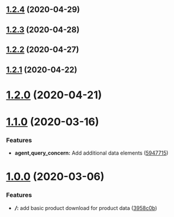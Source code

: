 ## [1.2.4](https://github.com/5-stones/huginn_acumen_product_agent/compare/v1.2.3...v1.2.4) (2020-04-29)



## [1.2.3](https://github.com/5-stones/huginn_acumen_product_agent/compare/v1.2.2...v1.2.3) (2020-04-28)



## [1.2.2](https://github.com/5-stones/huginn_acumen_product_agent/compare/v1.2.1...v1.2.2) (2020-04-27)



## [1.2.1](https://github.com/5-stones/huginn_acumen_product_agent/compare/v1.2.0...v1.2.1) (2020-04-22)



# [1.2.0](https://github.com/5-stones/huginn_acumen_product_agent/compare/v1.1.0...v1.2.0) (2020-04-21)



# [1.1.0](https://github.com/5-stones/huginn_acumen_product_agent/compare/v1.0.0...v1.1.0) (2020-03-16)


### Features

* **agent,query_concern:** Add additional data elements ([5947715](https://github.com/5-stones/huginn_acumen_product_agent/commit/5947715114ffac59dc9de5ecc95ff946d62329c4))



# [1.0.0](https://github.com/5-stones/huginn_acumen_product_agent/compare/3958c0b86a0af452f55e6de5dcfdd54ba35cb255...v1.0.0) (2020-03-06)


### Features

* ***/*:** add basic product download for product data ([3958c0b](https://github.com/5-stones/huginn_acumen_product_agent/commit/3958c0b86a0af452f55e6de5dcfdd54ba35cb255))



